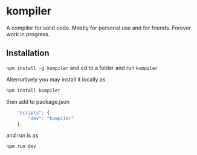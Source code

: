 # kompiler

A compiler for solid code. Mostly for personal use and for friends. Forever work in progress.

## Installation

`npm install -g kompiler` and cd to a folder and run `kompiler`

Alternatively you may install it locally as

`npm install kompiler`

then add to package.json

```js
	"scripts": {
		"dev": "kompiler"
	},
```

and run is as

`npm run dev`
